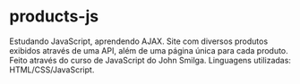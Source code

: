 # products-js
Estudando JavaScript, aprendendo AJAX. Site com diversos produtos exibidos através de uma API, além de uma página única para cada produto. Feito através do curso de JavaScript do John Smilga. Linguagens utilizadas: HTML/CSS/JavaScript.
